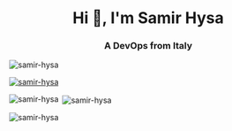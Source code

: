 <h1 align="center">Hi 👋, I'm Samir Hysa</h1>
<h3 align="center">A DevOps from Italy </h3>

<p align="left"> <img src="https://komarev.com/ghpvc/?username=samir-hysa&label=Profile%20views&color=0e75b6&style=flat" alt="samir-hysa" /> </p>

<p align="left"> <a href="https://github.com/ryo-ma/github-profile-trophy"><img src="https://github-profile-trophy.vercel.app/?username=samir-hysa" alt="samir-hysa" /></a> </p>

<p><img align="left" src="https://github-readme-stats.vercel.app/api/top-langs?username=samir-hysa&show_icons=true&locale=en&layout=compact" alt="samir-hysa" /></p>

<p>&nbsp;<img align="center" src="https://github-readme-stats.vercel.app/api?username=samir-hysa&show_icons=true&locale=en" alt="samir-hysa" /></p>

<p><img align="center" src="https://github-readme-streak-stats.herokuapp.com/?user=samir-hysa&" alt="samir-hysa" /></p>
